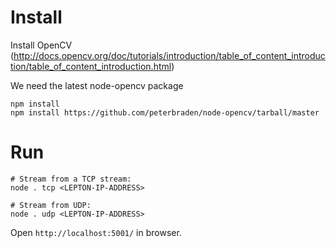 # Install

Install OpenCV (http://docs.opencv.org/doc/tutorials/introduction/table_of_content_introduction/table_of_content_introduction.html)

We need the latest node-opencv package

    npm install
    npm install https://github.com/peterbraden/node-opencv/tarball/master


# Run

    # Stream from a TCP stream:
    node . tcp <LEPTON-IP-ADDRESS>

    # Stream from UDP:
    node . udp <LEPTON-IP-ADDRESS>

Open `http://localhost:5001/` in browser.
